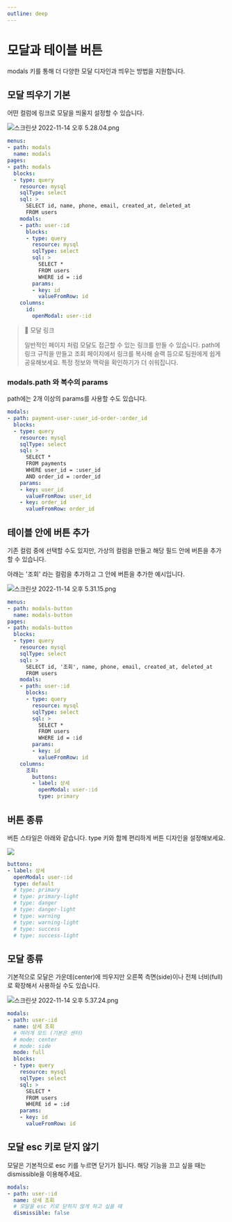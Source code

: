 ```yaml
---
outline: deep
---
```


# 모달과 테이블 버튼

modals 키를 통해 더 다양한 모달 디자인과 띄우는 방법을 지원합니다. 

## 모달 띄우기 기본

어떤 컬럼에 링크로 모달을 띄울지 설정할 수 있습니다. 

![](https://imagedelivery.net/MHVC-FGTDyxApYeHyF29Tw/35ea96dd-914d-40b9-ff8f-faff81172c00/docs "스크린샷 2022-11-14 오후 5.28.04.png")

```yaml
menus:
- path: modals
  name: modals
pages:
- path: modals
  blocks:
  - type: query
    resource: mysql
    sqlType: select
    sql: > 
      SELECT id, name, phone, email, created_at, deleted_at
      FROM users
    modals:
    - path: user-:id
      blocks:
      - type: query
        resource: mysql
        sqlType: select
        sql: >
          SELECT *
          FROM users
          WHERE id = :id
        params:
        - key: id
          valueFromRow: id
    columns:
      id:
        openModal: user-:id
```

> 📘 모달 링크
> 
> 일반적인 페이지 처럼 모달도 접근할 수 있는 링크를 만들 수 있습니다. path에 링크 규칙을 만들고 조회 페이지에서 링크를 복사해 슬랙 등으로 팀원에게 쉽게 공유해보세요. 특정 정보와 맥락을 확인하기가 더 쉬워집니다.

### modals.path 와 복수의 params

path에는 2개 이상의 params를 사용할 수도 있습니다. 

```yaml
modals:
- path: payment-user-:user_id-order-:order_id
  blocks:
  - type: query
    resource: mysql
    sqlType: select
    sql: >
      SELECT *
      FROM payments
      WHERE user_id = :user_id
      AND order_id = :order_id
    params:
    - key: user_id
      valueFromRow: user_id
    - key: order_id
      valueFromRow: order_id
```

## 테이블 안에 버튼 추가

기존 컬럼 중에 선택할 수도 있지만, 가상의 컬럼을 만들고 해당 필드 안에 버튼을 추가할 수 있습니다. 

아래는 '조회' 라는 컬럼을 추가하고 그 안에 버튼을 추가한 예시입니다. 

![](https://imagedelivery.net/MHVC-FGTDyxApYeHyF29Tw/0a77c687-0a33-4aaf-59a7-92541d2e1d00/docs "스크린샷 2022-11-14 오후 5.31.15.png")

```yaml
menus:
- path: modals-button
  name: modals-button
pages:
- path: modals-button
  blocks:
  - type: query
    resource: mysql
    sqlType: select
    sql: > 
      SELECT id, '조회', name, phone, email, created_at, deleted_at
      FROM users
    modals:
    - path: user-:id
      blocks:
      - type: query
        resource: mysql
        sqlType: select
        sql: >
          SELECT *
          FROM users
          WHERE id = :id
        params:
        - key: id
          valueFromRow: id
    columns:
      조회:
        buttons:
        - label: 상세
          openModal: user-:id
          type: primary
```

## 버튼 종류

버튼 스타일은 아래와 같습니다. type 키와 함께 편리하게 버튼 디자인을 설정해보세요. 

![](https://imagedelivery.net/MHVC-FGTDyxApYeHyF29Tw/5486ec98-e82e-48a8-8d8a-22947e328800/docs)

```yaml
buttons:
- label: 상세
  openModal: user-:id
  type: default
  # type: primary
  # type: primary-light
  # type: danger
  # type: danger-light
  # type: warning
  # type: warning-light
  # type: success
  # type: success-light
```

## 모달 종류

기본적으로 모달은 가운데(center)에 띄우지만 오른쪽 측면(side)이나 전체 너비(full)로 확장해서 사용하실 수도 있습니다. 

![](https://imagedelivery.net/MHVC-FGTDyxApYeHyF29Tw/7c785f88-69dc-4112-d7ea-cb7e7f8e1100/docs "스크린샷 2022-11-14 오후 5.37.24.png")

```yaml
modals:
- path: user-:id
  name: 상세 조회
  # 여러개 모드 (기본은 센터)
  # mode: center
  # mode: side  
  mode: full  
  blocks:
  - type: query
    resource: mysql
    sqlType: select
    sql: >
      SELECT *
      FROM users
      WHERE id = :id
    params:
    - key: id
      valueFromRow: id
```

## 모달 esc 키로 닫지 않기

모달은 기본적으로 esc 키를 누르면 닫기가 됩니다. 해당 기능을 끄고 싶을 때는 dismissible을 이용해주세요. 

```yaml
modals:
- path: user-:id
  name: 상세 조회
  # 모달을 esc 키로 닫히지 않게 하고 싶을 때
  dismissible: false
```